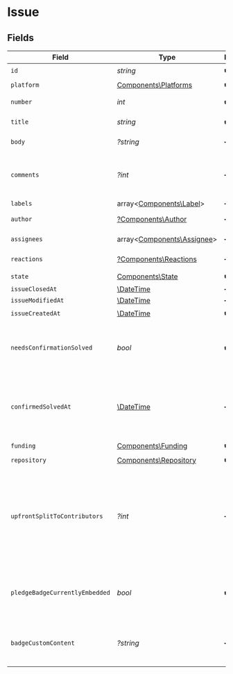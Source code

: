 # Issue


## Fields

| Field                                                                                                         | Type                                                                                                          | Required                                                                                                      | Description                                                                                                   |
| ------------------------------------------------------------------------------------------------------------- | ------------------------------------------------------------------------------------------------------------- | ------------------------------------------------------------------------------------------------------------- | ------------------------------------------------------------------------------------------------------------- |
| `id`                                                                                                          | *string*                                                                                                      | :heavy_check_mark:                                                                                            | N/A                                                                                                           |
| `platform`                                                                                                    | [Components\Platforms](../../Models/Components/Platforms.md)                                                  | :heavy_check_mark:                                                                                            | N/A                                                                                                           |
| `number`                                                                                                      | *int*                                                                                                         | :heavy_check_mark:                                                                                            | GitHub #number                                                                                                |
| `title`                                                                                                       | *string*                                                                                                      | :heavy_check_mark:                                                                                            | GitHub issue title                                                                                            |
| `body`                                                                                                        | *?string*                                                                                                     | :heavy_minus_sign:                                                                                            | GitHub issue body                                                                                             |
| `comments`                                                                                                    | *?int*                                                                                                        | :heavy_minus_sign:                                                                                            | Number of GitHub comments made on the issue                                                                   |
| `labels`                                                                                                      | array<[Components\Label](../../Models/Components/Label.md)>                                                   | :heavy_minus_sign:                                                                                            | N/A                                                                                                           |
| `author`                                                                                                      | [?Components\Author](../../Models/Components/Author.md)                                                       | :heavy_minus_sign:                                                                                            | GitHub author                                                                                                 |
| `assignees`                                                                                                   | array<[Components\Assignee](../../Models/Components/Assignee.md)>                                             | :heavy_minus_sign:                                                                                            | GitHub assignees                                                                                              |
| `reactions`                                                                                                   | [?Components\Reactions](../../Models/Components/Reactions.md)                                                 | :heavy_minus_sign:                                                                                            | GitHub reactions                                                                                              |
| `state`                                                                                                       | [Components\State](../../Models/Components/State.md)                                                          | :heavy_check_mark:                                                                                            | N/A                                                                                                           |
| `issueClosedAt`                                                                                               | [\DateTime](https://www.php.net/manual/en/class.datetime.php)                                                 | :heavy_minus_sign:                                                                                            | N/A                                                                                                           |
| `issueModifiedAt`                                                                                             | [\DateTime](https://www.php.net/manual/en/class.datetime.php)                                                 | :heavy_minus_sign:                                                                                            | N/A                                                                                                           |
| `issueCreatedAt`                                                                                              | [\DateTime](https://www.php.net/manual/en/class.datetime.php)                                                 | :heavy_check_mark:                                                                                            | N/A                                                                                                           |
| `needsConfirmationSolved`                                                                                     | *bool*                                                                                                        | :heavy_check_mark:                                                                                            | If a maintainer needs to mark this issue as solved                                                            |
| `confirmedSolvedAt`                                                                                           | [\DateTime](https://www.php.net/manual/en/class.datetime.php)                                                 | :heavy_minus_sign:                                                                                            | If this issue has been marked as confirmed solved through Polar                                               |
| `funding`                                                                                                     | [Components\Funding](../../Models/Components/Funding.md)                                                      | :heavy_check_mark:                                                                                            | N/A                                                                                                           |
| `repository`                                                                                                  | [Components\Repository](../../Models/Components/Repository.md)                                                | :heavy_check_mark:                                                                                            | N/A                                                                                                           |
| `upfrontSplitToContributors`                                                                                  | *?int*                                                                                                        | :heavy_minus_sign:                                                                                            | Share of rewrads that will be rewarded to contributors of this issue. A number between 0 and 100 (inclusive). |
| `pledgeBadgeCurrentlyEmbedded`                                                                                | *bool*                                                                                                        | :heavy_check_mark:                                                                                            | If this issue currently has the Polar badge SVG embedded                                                      |
| `badgeCustomContent`                                                                                          | *?string*                                                                                                     | :heavy_minus_sign:                                                                                            | Optional custom badge SVG promotional content                                                                 |